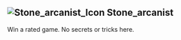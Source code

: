 ## ![Stone_arcanist_Icon](https://raw.githubusercontent.com/1IlIl/wikidata/main/achievement_icons/Stone_arcanist.png) Stone_arcanist





Win a rated game. No secrets or tricks here.

